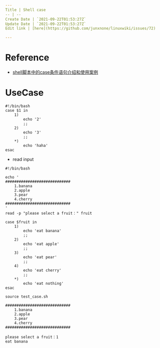 ```yaml
---
Title | Shell case
-- | --
Create Date | `2021-09-22T01:53:27Z`
Update Date | `2021-09-22T01:53:27Z`
Edit link | [here](https://github.com/junxnone/linuxwiki/issues/72)

---
```

# Reference
- [shell脚本中的case条件语句介绍和使用案例](https://www.cnblogs.com/guoke-boy/p/12605789.html)

# UseCase

```
#!/bin/bash
case $1 in
    1)
        echo '2'
        ;;
    2)
        echo '3'
        ;;
    *)
        echo 'haha'
esac
```
- read input
```
#!/bin/bash

echo '
#############################
    1.banana
    2.apple
    3.pear
    4.cherry
#############################
'
read -p "please select a fruit：" fruit

case $fruit in
    1)
        echo 'eat banana'
        ;;
    2)
        echo 'eat apple'
        ;;
    3)
        echo 'eat pear'
        ;;
    4)
        echo 'eat cherry'
        ;;
    *)
        echo 'eat nothing'
esac
```
```
source test_case.sh

#############################
    1.banana
    2.apple
    3.pear
    4.cherry
#############################

please select a fruit：1
eat banana
```
